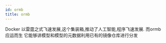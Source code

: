 ```yaml
---
id: ormb
title: ormb
---
```

Docker 以雷霆之式飞速发展,这个集装箱,推动了人工智能,程序飞速发展.
而ormb应运而生
它能够讲模型和模型的元数据利用已有的镜像仓库进行分发

